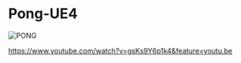# Pong-UE4


![PONG](https://media.giphy.com/media/RhkXdxVzuZo0t54SG6/giphy.gif)

https://www.youtube.com/watch?v=gsKs9Y6p1k4&feature=youtu.be
